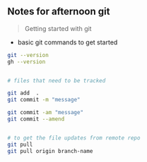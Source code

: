 ## Notes for afternoon git 
> Getting started with git 


* basic git commands to get started

```bash 
git --version 
gh --version 


# files that need to be tracked 

git add  . 
git commit -m "message" 

git commit -am "message" 
git commit --amend 


# to get the file updates from remote repo 
git pull 
git pull origin branch-name


```